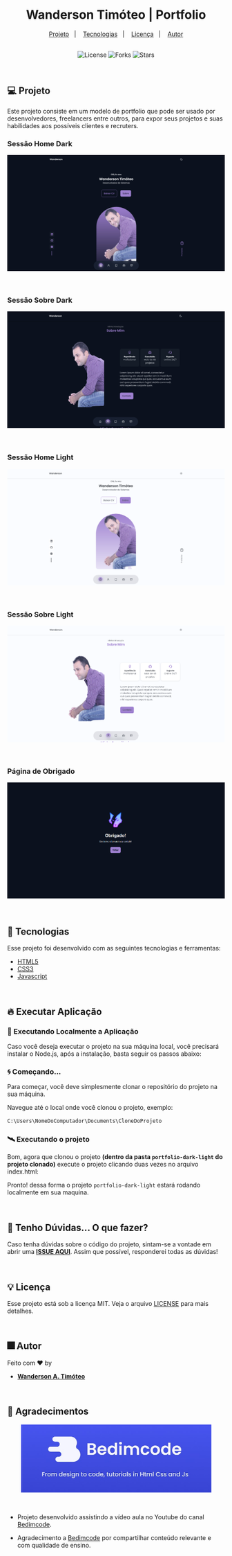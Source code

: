 <h1 align="center">
  Wanderson Timóteo | Portfolio
</h1>

<div align="center">
  <a href="#-projeto">Projeto</a>&nbsp;&nbsp;&nbsp;|&nbsp;&nbsp;&nbsp;
  <a href="#-tecnologias">Tecnologias</a>&nbsp;&nbsp;&nbsp;|&nbsp;&nbsp;&nbsp;
  <a href="#-licença">Licença</a>&nbsp;&nbsp;&nbsp;|&nbsp;&nbsp;&nbsp;
  <a href="#-autor">Autor</a>
</div>

<br> 

<p align="center">
  <img  src="https://img.shields.io/static/v1?label=license&message=MIT&color=15C3D6&labelColor=000000" alt="License">
  <img src="https://img.shields.io/github/forks/Wanderson-A-Timoteo/nlw-heat-origin?label=forks&message=MIT&color=15C3D6&labelColor=000000" alt="Forks">
  <img src="https://img.shields.io/github/stars/Wanderson-A-Timoteo/nlw-heat-origin?label=stars&message=MIT&color=15C3D6&labelColor=000000" alt="Stars">
</p>

<br>

## 💻 Projeto

Este projeto consiste em um modelo de portfolio que pode ser usado por desenvolvedores, freelancers entre outros, para expor seus projetos e suas habilidades aos possíveis clientes e recruters. 
<br>

### Sessão Home Dark

<p align="center">
    <img alt="Imagem da Sessão home Dark" title="Sessão Home Dark" 
    src=".github/home-dark.png" />
</p>
<br>

### Sessão Sobre Dark
<p align="center">
    <img alt="Imagem da Sessão Sobre Dark" title="Sessão Sobre Dark" 
    src=".github/sobre-dark.png" />
</p>
<br>

### Sessão Home Light 

<p align="center">
    <img alt="Imagem da Sessão Home Light" title="Sessão Home Light" 
    src=".github/home-light.png" />
</p>
<br>

### Sessão Sobre Light
<p align="center">
    <img alt="Imagem da Sessão Sobre Light" title="Sessão Sobre Light" 
    src=".github/sobre-light.png" />
</p>
<br>

### Página de Obrigado
<p align="center">
    <img alt="Imagem da Tela de obrigado" title="Tela de obrigado" 
    src=".github/obrigado.png" />
</p>
<br>

## 🚀 Tecnologias

Esse projeto foi desenvolvido com as seguintes tecnologias e ferramentas:

- [HTML5](https://www.w3schools.com/html/)
- [CSS3](https://www.w3schools.com/Css/)
- [Javascript](https://www.w3schools.com/js/DEFAULT.asp)

<br>

## 🔥 Executar Aplicação

### 🎇 Executando Localmente a Aplicação

Caso você deseja executar o projeto na sua máquina local, você precisará instalar o Node.js, após a instalação, basta seguir os passos abaixo:

### 🌀 Começando...

Para começar, você deve simplesmente clonar o repositório do projeto na sua máquina.

Navegue até o local onde você clonou o projeto, exemplo:

```sh
C:\Users\NomeDoComputador\Documents\CloneDoProjeto
```

### 🛰️ Executando o projeto

Bom, agora que clonou o projeto **(dentro da pasta `portfolio-dark-light` do projeto clonado)** execute o projeto clicando duas vezes no arquivo index.html:

Pronto! dessa forma o projeto `portfolio-dark-light` estará rodando localmente em sua maquina.

<br>

## 🚩 Tenho Dúvidas... O que fazer?

Caso tenha dúvidas sobre o código do projeto, sintam-se a vontade em abrir uma **[ISSUE AQUI](https://github.com/Wanderson-A-Timoteo/portfolio-dark-light/issues)**. Assim que possível, responderei todas as dúvidas!

<br>

## 💡 Licença

Esse projeto está sob a licença MIT. Veja o arquivo [LICENSE](.github/LICENSE.md) para mais detalhes.

<br>

## 🎆 Autor

Feito com ♥ by

-  [**Wanderson A. Timóteo**](https://wanderson.tk)

<br>

## 🤝 Agradecimentos

<p align="center">
    <img alt="Logo da Bedimcode" title="Logo da Bedimcode" 
    src=".github/bedimcode.png" />
</p>
<br>


- Projeto desenvolvido assistindo a vídeo aula no Youtube do canal [Bedimcode](https://www.youtube.com/watch?v=oy8dSsK57Ps&t=993s).

- Agradecimento a [Bedimcode](https://www.youtube.com/c/Bedimcode) por compartilhar conteúdo relevante e com qualidade de ensino.

